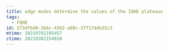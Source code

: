 ```yaml
---
title: edge modes determine the values of the IQHE plateaux
tags:
  - FQHE
id: 573dfbd0-2b6c-43b2-a08c-37f174de35c3
mtime: 20210701195457
ctime: 20210302154810
---
```

